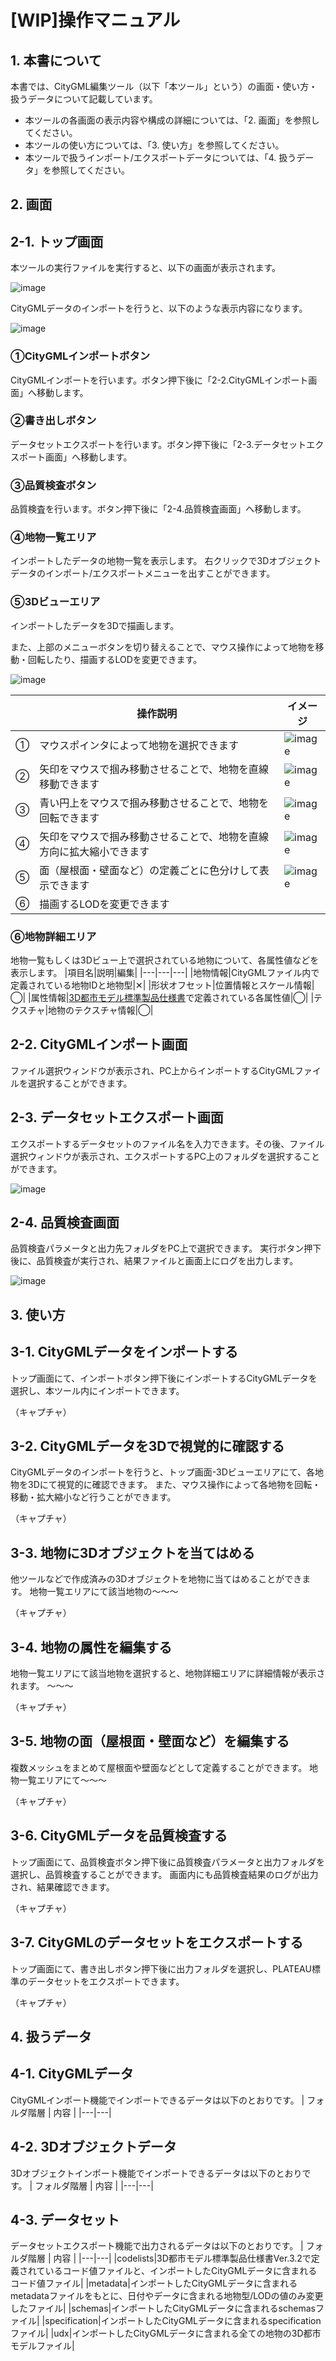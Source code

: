 # [WIP]操作マニュアル

## 1. 本書について
本書では、CityGML編集ツール（以下「本ツール」という）の画面・使い方・扱うデータについて記載しています。
- 本ツールの各画面の表示内容や構成の詳細については、「2. 画面」を参照してください。
- 本ツールの使い方については、「3. 使い方」を参照してください。
- 本ツールで扱うインポート/エクスポートデータについては、「4. 扱うデータ」を参照してください。

## 2. 画面

## 2-1. トップ画面
本ツールの実行ファイルを実行すると、以下の画面が表示されます。

![image](../resources/HowToUse/top_normal.png)


CityGMLデータのインポートを行うと、以下のような表示内容になります。

![image](../resources/HowToUse/top.png)


### ①CityGMLインポートボタン
CityGMLインポートを行います。ボタン押下後に「2-2.CityGMLインポート画面」へ移動します。
### ②書き出しボタン
データセットエクスポートを行います。ボタン押下後に「2-3.データセットエクスポート画面」へ移動します。
### ③品質検査ボタン
品質検査を行います。ボタン押下後に「2-4.品質検査画面」へ移動します。
### ④地物一覧エリア
インポートしたデータの地物一覧を表示します。
右クリックで3Dオブジェクトデータのインポート/エクスポートメニューを出すことができます。
### ⑤3Dビューエリア
インポートしたデータを3Dで描画します。

また、上部のメニューボタンを切り替えることで、マウス操作によって地物を移動・回転したり、描画するLODを変更できます。

![image](../resources/HowToUse/panel.png)

||操作説明|イメージ|
|---|---|---|
|①|マウスポインタによって地物を選択できます|![image](../resources/HowToUse/panel①.png)|
|②|矢印をマウスで掴み移動させることで、地物を直線移動できます|![image](../resources/HowToUse/panel②.png)|
|③|青い円上をマウスで掴み移動させることで、地物を回転できます|![image](../resources/HowToUse/panel③.png)|
|④|矢印をマウスで掴み移動させることで、地物を直線方向に拡大縮小できます|![image](../resources/HowToUse/panel④.png)|
|⑤|面（屋根面・壁面など）の定義ごとに色分けして表示できます|![image](../resources/HowToUse/panel⑤.png)|
|⑥|描画するLODを変更できます||

### ⑥地物詳細エリア
地物一覧もしくは3Dビュー上で選択されている地物について、各属性値などを表示します。
|項目名|説明|編集|
|---|---|---|
|地物情報|CityGMLファイル内で定義されている地物IDと地物型|✕|
|形状オフセット|位置情報とスケール情報|◯|
|属性情報|[3D都市モデル標準製品仕様書](https://www.mlit.go.jp/plateaudocument/)で定義されている各属性値|◯|
|テクスチャ|地物のテクスチャ情報|◯|

## 2-2. CityGMLインポート画面
ファイル選択ウィンドウが表示され、PC上からインポートするCityGMLファイルを選択することができます。

## 2-3. データセットエクスポート画面
エクスポートするデータセットのファイル名を入力できます。その後、ファイル選択ウィンドウが表示され、エクスポートするPC上のフォルダを選択することができます。

![image](../resources/HowToUse/citygml_export①.png)

## 2-4. 品質検査画面
品質検査パラメータと出力先フォルダをPC上で選択できます。
実行ボタン押下後に、品質検査が実行され、結果ファイルと画面上にログを出力します。

![image](../resources/HowToUse/evaluation.png)

## 3. 使い方

## 3-1. CityGMLデータをインポートする
トップ画面にて、インポートボタン押下後にインポートするCityGMLデータを選択し、本ツール内にインポートできます。

（キャプチャ）

## 3-2. CityGMLデータを3Dで視覚的に確認する
CityGMLデータのインポートを行うと、トップ画面-3Dビューエリアにて、各地物を3Dにて視覚的に確認できます。
また、マウス操作によって各地物を回転・移動・拡大縮小など行うことができます。

（キャプチャ）

## 3-3. 地物に3Dオブジェクトを当てはめる
他ツールなどで作成済みの3Dオブジェクトを地物に当てはめることができます。
地物一覧エリアにて該当地物の～～～

（キャプチャ）

## 3-4. 地物の属性を編集する
地物一覧エリアにて該当地物を選択すると、地物詳細エリアに詳細情報が表示されます。
～～～

（キャプチャ）

## 3-5. 地物の面（屋根面・壁面など）を編集する
複数メッシュをまとめて屋根面や壁面などとして定義することができます。
地物一覧エリアにて～～～

（キャプチャ）

## 3-6. CityGMLデータを品質検査する
トップ画面にて、品質検査ボタン押下後に品質検査パラメータと出力フォルダを選択し、品質検査することができます。
画面内にも品質検査結果のログが出力され、結果確認できます。

（キャプチャ）

## 3-7. CityGMLのデータセットをエクスポートする
トップ画面にて、書き出しボタン押下後に出力フォルダを選択し、PLATEAU標準のデータセットをエクスポートできます。

（キャプチャ）

## 4. 扱うデータ
## 4-1. CityGMLデータ
CityGMLインポート機能でインポートできるデータは以下のとおりです。
| フォルダ階層 | 内容 |
|---|---|

## 4-2. 3Dオブジェクトデータ
3Dオブジェクトインポート機能でインポートできるデータは以下のとおりです。
| フォルダ階層 | 内容 |
|---|---|

## 4-3. データセット
データセットエクスポート機能で出力されるデータは以下のとおりです。
| フォルダ階層 | 内容 |
|---|---|
|codelists|3D都市モデル標準製品仕様書Ver.3.2で定義されているコード値ファイルと、インポートしたCityGMLデータに含まれるコード値ファイル|
|metadata|インポートしたCityGMLデータに含まれるmetadataファイルをもとに、日付やデータに含まれる地物型/LODの値のみ変更したファイル|
|schemas|インポートしたCityGMLデータに含まれるschemasファイル|
|specification|インポートしたCityGMLデータに含まれるspecificationファイル|
|udx|インポートしたCityGMLデータに含まれる全ての地物の3D都市モデルファイル|

